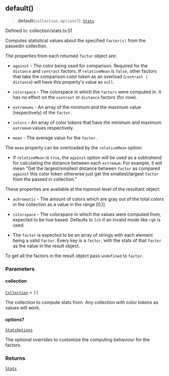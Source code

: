 ## default()

> **default**(`collection`, `options?`): [`Stats`](../types.md#stats)

Defined in: collection/stats.ts:51

Computes statistical values about the specified `factor(s)` from the passedin collection.

The properties from each returned `factor` object are:

- `against` - The color being used for comparison. Required for the `distance` and `contrast` factors.
  If `relativeMean` is `false`, other factors that take the comparison color token as an overload (`contrast | distance`) will have this property's value as `null`.
- `colorspace` - The colorspace in which the `factors` were computed in. It has no effect on the `contrast` or `distance` factors (for now).

- `extremums` - An array of the minimum and the maximum value (respectively) of the `factor`.
- `colors` - An array of color tokens that have the minimum and maximum `extremum` values respectively.
- `mean` - The average value for the `factor`.

The `mean` property can be overloaded by the `relativeMean` option:

- If `relativeMean` is `true`, the `against` option will be used as a subtrahend for calculating the distance between each `extremum`.
  For example, it will mean "Get the largest/smallest distance between `factor` as compared `against` this color token otherwise just get the smallest/largest `factor` from the passed in collection."

These properties are available at the topmost level of the resultant object:

- `achromatic` - The amount of colors which are gray out of the total colors in the collection as a value in the range [0,1].
- `colorspace` - The colorspace in which the values were computed from, expected to be hue based.
  Defaults to `lch` if an invalid mode like `rgb` is used.

- The `factor` is expected to be an array of strings with each element being a valid `factor`. Every key is a `factor`, with the stats of that `factor` as the value in the result object.

To get all the factors in the result object pass `undefined` to `factor`.

### Parameters

#### collection

[`Collection`](../types.md#collection) = `[]`

The collection to compute stats from. Any collection with color tokens as values will work.

#### options?

[`StatsOptions`](../types.md#statsoptions)

The optional overrides to customize the computing behaviour for the factors.

### Returns

[`Stats`](../types.md#stats)
